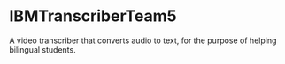 # IBMTranscriberTeam5
A video transcriber that converts audio to text, for the purpose of helping bilingual students.
